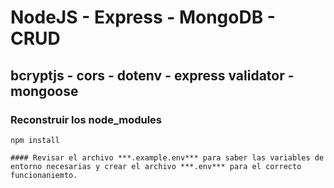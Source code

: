 # NodeJS - Express - MongoDB - CRUD

## bcryptjs - cors - dotenv - express validator - mongoose

### Reconstruir los node_modules

```
npm install
```

````
#### Revisar el archivo ***.example.env*** para saber las variables de entorno necesarias y crear el archivo ***.env*** para el correcto funcionaniemto.
````